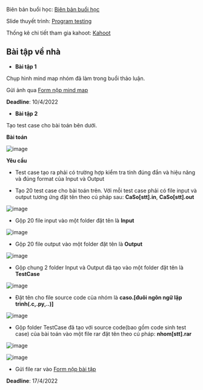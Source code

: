 Biên bản buổi học: [Biên bản buổi học](Biên%20bản%20buổi%20học.xlsx)

Slide thuyết trình: [Program testing](Program%20Testing.pptx)

Thống kê chi tiết tham gia kahoot: [Kahoot](câu%20hỏi%20về%20program%20testing.xlsx)

<h2>
  Bài tập về nhà
</h2>

- **Bài tập 1** 

Chụp hình mind map nhóm đã làm trong buổi thảo luận.

Gửi ảnh qua [Form nộp mind map](https://docs.google.com/forms/d/e/1FAIpQLScJoQZWoHwIcZeNuCLakow6QAKDfgDpL8LE0WHNh06VMS9bcQ/viewform?usp=pp_url) 

**Deadline**: 10/4/2022

- **Bài tập 2** 

Tạo test case cho bài toán bên dưới.

**Bài toán**

![image](https://user-images.githubusercontent.com/77454876/162256676-93c83804-a98d-4833-8c67-2a0136943afe.png)

**Yêu cầu**

- Test case tạo ra phải có trường hợp kiểm tra tính đúng đắn và hiệu năng và đúng format của Input và Output

- Tạo 20 test case cho bài toán trên. Với mỗi test case phải có file input và output tương ứng đặt tên theo cú pháp sau: **CaSo[stt].in**, **CaSo[stt].out**

![image](https://user-images.githubusercontent.com/77454876/162369030-b73aba6d-ae09-49f0-9c1b-fe5ed1929735.png)

- Gộp 20 file input vào một folder đặt tên là **Input**

![image](https://user-images.githubusercontent.com/77454876/162369068-103f0db3-ea81-4124-8feb-1506dfee5ddf.png)

- Gộp 20 file output vào một folder đặt tên là **Output**

![image](https://user-images.githubusercontent.com/77454876/162369092-bee0b856-6e28-4136-ac30-98e6407fe77f.png)

- Gộp chung 2 folder Input và Output đã tạo vào một folder đặt tên là **TestCase**

![image](https://user-images.githubusercontent.com/77454876/162258324-9741f148-abf2-43e4-8caa-0088b326fc39.png)

- Đặt tên cho file source code của nhóm là **caso.[đuôi ngôn ngữ lập trình(.c,.py,..)]** 

![image](https://user-images.githubusercontent.com/77454876/162258893-4d6bd4a2-a091-40d8-a291-9d080fccb073.png)

- Gộp folder TestCase đã tạo với source code(bao gồm code sinh test case) của bài toán vào một file rar đặt tên theo cú pháp: **nhom[stt].rar**

![image](https://user-images.githubusercontent.com/77454876/162258592-5d050bf5-d79a-4c68-b25d-b4c4e210d92f.png)

![image](https://user-images.githubusercontent.com/77454876/162258451-6296c7ec-ced2-44f6-bdc3-8c6f4ebde0ac.png)

- Gửi file rar vào
[Form nộp bài tập](https://docs.google.com/forms/d/e/1FAIpQLScJoQZWoHwIcZeNuCLakow6QAKDfgDpL8LE0WHNh06VMS9bcQ/viewform?usp=pp_url)

**Deadline**: 17/4/2022

